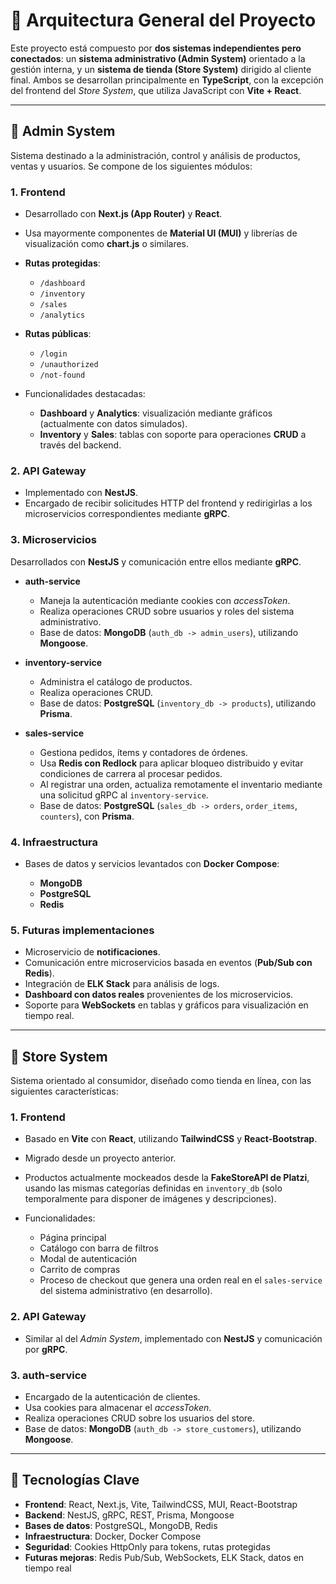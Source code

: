 # 🧩 Arquitectura General del Proyecto

Este proyecto está compuesto por **dos sistemas independientes pero conectados**: un **sistema administrativo (Admin System)** orientado a la gestión interna, y un **sistema de tienda (Store System)** dirigido al cliente final. Ambos se desarrollan principalmente en **TypeScript**, con la excepción del frontend del *Store System*, que utiliza JavaScript con **Vite + React**.

---

## 🔐 Admin System

Sistema destinado a la administración, control y análisis de productos, ventas y usuarios. Se compone de los siguientes módulos:

### 1. Frontend

* Desarrollado con **Next.js (App Router)** y **React**.
* Usa mayormente componentes de **Material UI (MUI)** y librerías de visualización como **chart.js** o similares.
* **Rutas protegidas**:

  * `/dashboard`
  * `/inventory`
  * `/sales`
  * `/analytics`
* **Rutas públicas**:

  * `/login`
  * `/unauthorized`
  * `/not-found`
* Funcionalidades destacadas:

  * **Dashboard** y **Analytics**: visualización mediante gráficos (actualmente con datos simulados).
  * **Inventory** y **Sales**: tablas con soporte para operaciones **CRUD** a través del backend.

### 2. API Gateway

* Implementado con **NestJS**.
* Encargado de recibir solicitudes HTTP del frontend y redirigirlas a los microservicios correspondientes mediante **gRPC**.

### 3. Microservicios

Desarrollados con **NestJS** y comunicación entre ellos mediante **gRPC**.

* **auth-service**

  * Maneja la autenticación mediante cookies con *accessToken*.
  * Realiza operaciones CRUD sobre usuarios y roles del sistema administrativo.
  * Base de datos: **MongoDB** (`auth_db -> admin_users`), utilizando **Mongoose**.

* **inventory-service**

  * Administra el catálogo de productos.
  * Realiza operaciones CRUD.
  * Base de datos: **PostgreSQL** (`inventory_db -> products`), utilizando **Prisma**.

* **sales-service**

  * Gestiona pedidos, ítems y contadores de órdenes.
  * Usa **Redis con Redlock** para aplicar bloqueo distribuido y evitar condiciones de carrera al procesar pedidos.
  * Al registrar una orden, actualiza remotamente el inventario mediante una solicitud gRPC al `inventory-service`.
  * Base de datos: **PostgreSQL** (`sales_db -> orders`, `order_items`, `counters`), con **Prisma**.

### 4. Infraestructura

* Bases de datos y servicios levantados con **Docker Compose**:

  * **MongoDB**
  * **PostgreSQL**
  * **Redis**

### 5. Futuras implementaciones

* Microservicio de **notificaciones**.
* Comunicación entre microservicios basada en eventos (**Pub/Sub con Redis**).
* Integración de **ELK Stack** para análisis de logs.
* **Dashboard con datos reales** provenientes de los microservicios.
* Soporte para **WebSockets** en tablas y gráficos para visualización en tiempo real.

---

## 🛒 Store System

Sistema orientado al consumidor, diseñado como tienda en línea, con las siguientes características:

### 1. Frontend

* Basado en **Vite** con **React**, utilizando **TailwindCSS** y **React-Bootstrap**.
* Migrado desde un proyecto anterior.
* Productos actualmente mockeados desde la **FakeStoreAPI de Platzi**, usando las mismas categorías definidas en `inventory_db` (solo temporalmente para disponer de imágenes y descripciones).
* Funcionalidades:

  * Página principal
  * Catálogo con barra de filtros
  * Modal de autenticación
  * Carrito de compras
  * Proceso de checkout que genera una orden real en el `sales-service` del sistema administrativo (en desarrollo).

### 2. API Gateway

* Similar al del *Admin System*, implementado con **NestJS** y comunicación por **gRPC**.

### 3. auth-service

* Encargado de la autenticación de clientes.
* Usa cookies para almacenar el *accessToken*.
* Realiza operaciones CRUD sobre los usuarios del store.
* Base de datos: **MongoDB** (`auth_db -> store_customers`), utilizando **Mongoose**.

---

## 🚀 Tecnologías Clave

* **Frontend**: React, Next.js, Vite, TailwindCSS, MUI, React-Bootstrap
* **Backend**: NestJS, gRPC, REST, Prisma, Mongoose
* **Bases de datos**: PostgreSQL, MongoDB, Redis
* **Infraestructura**: Docker, Docker Compose
* **Seguridad**: Cookies HttpOnly para tokens, rutas protegidas
* **Futuras mejoras**: Redis Pub/Sub, WebSockets, ELK Stack, datos en tiempo real
